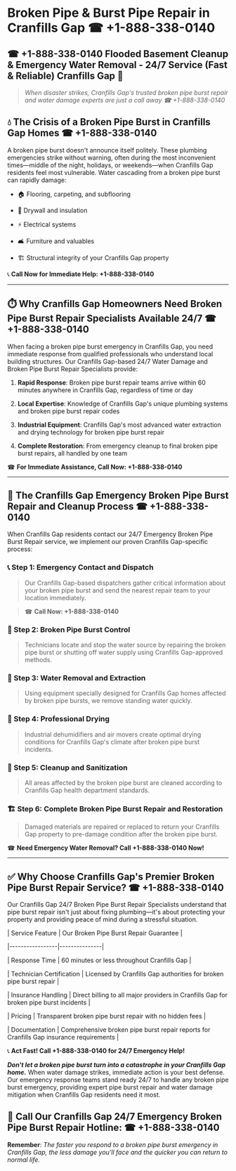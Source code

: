 # Broken Pipe & Burst Pipe Repair in Cranfills Gap ☎ +1-888-338-0140  
## ☎ +1-888-338-0140 Flooded Basement Cleanup & Emergency Water Removal - 24/7 Service (Fast & Reliable) Cranfills Gap 🚨  

> *When disaster strikes, Cranfills Gap's trusted broken pipe burst repair and water damage experts are just a call away ☎ +1-888-338-0140*  

## 💧 The Crisis of a Broken Pipe Burst in Cranfills Gap Homes ☎ +1-888-338-0140  

A broken pipe burst doesn't announce itself politely. These plumbing emergencies strike without warning, often during the most inconvenient times—middle of the night, holidays, or weekends—when Cranfills Gap residents feel most vulnerable. Water cascading from a broken pipe burst can rapidly damage:  

* 🏠 Flooring, carpeting, and subflooring  
* 🧱 Drywall and insulation  
* ⚡ Electrical systems  
* 🛋️ Furniture and valuables  
* 🏗️ Structural integrity of your Cranfills Gap property  

📞 **Call Now for Immediate Help: +1-888-338-0140**  

---  

## ⏱️ Why Cranfills Gap Homeowners Need Broken Pipe Burst Repair Specialists Available 24/7 ☎ +1-888-338-0140  

When facing a broken pipe burst emergency in Cranfills Gap, you need immediate response from qualified professionals who understand local building structures. Our Cranfills Gap-based 24/7 Water Damage and Broken Pipe Burst Repair Specialists provide:  

1. **Rapid Response**: Broken pipe burst repair teams arrive within 60 minutes anywhere in Cranfills Gap, regardless of time or day  
2. **Local Expertise**: Knowledge of Cranfills Gap's unique plumbing systems and broken pipe burst repair codes  
3. **Industrial Equipment**: Cranfills Gap's most advanced water extraction and drying technology for broken pipe burst repair  
4. **Complete Restoration**: From emergency cleanup to final broken pipe burst repairs, all handled by one team  

☎ **For Immediate Assistance, Call Now: +1-888-338-0140**  

---  

## 🔧 The Cranfills Gap Emergency Broken Pipe Burst Repair and Cleanup Process ☎ +1-888-338-0140  

When Cranfills Gap residents contact our 24/7 Emergency Broken Pipe Burst Repair service, we implement our proven Cranfills Gap-specific process:  

### 📞 Step 1: Emergency Contact and Dispatch  
> Our Cranfills Gap-based dispatchers gather critical information about your broken pipe burst and send the nearest repair team to your location immediately.  
> ☎ **Call Now: +1-888-338-0140**  

### 🚿 Step 2: Broken Pipe Burst Control  
> Technicians locate and stop the water source by repairing the broken pipe burst or shutting off water supply using Cranfills Gap-approved methods.  

### 🌊 Step 3: Water Removal and Extraction  
> Using equipment specially designed for Cranfills Gap homes affected by broken pipe bursts, we remove standing water quickly.  

### 💨 Step 4: Professional Drying  
> Industrial dehumidifiers and air movers create optimal drying conditions for Cranfills Gap's climate after broken pipe burst incidents.  

### 🧼 Step 5: Cleanup and Sanitization  
> All areas affected by the broken pipe burst are cleaned according to Cranfills Gap health department standards.  

### 🏗️ Step 6: Complete Broken Pipe Burst Repair and Restoration  
> Damaged materials are repaired or replaced to return your Cranfills Gap property to pre-damage condition after the broken pipe burst.  

☎ **Need Emergency Water Removal? Call +1-888-338-0140 Now!**  

---  

## ✅ Why Choose Cranfills Gap's Premier Broken Pipe Burst Repair Service? ☎ +1-888-338-0140  

Our Cranfills Gap 24/7 Broken Pipe Burst Repair Specialists understand that pipe burst repair isn't just about fixing plumbing—it's about protecting your property and providing peace of mind during a stressful situation.  

| Service Feature | Our Broken Pipe Burst Repair Guarantee |  
|-----------------|---------------|  
| Response Time | 60 minutes or less throughout Cranfills Gap |  
| Technician Certification | Licensed by Cranfills Gap authorities for broken pipe burst repair |  
| Insurance Handling | Direct billing to all major providers in Cranfills Gap for broken pipe burst incidents |  
| Pricing | Transparent broken pipe burst repair with no hidden fees |  
| Documentation | Comprehensive broken pipe burst repair reports for Cranfills Gap insurance requirements |  

📞 **Act Fast! Call +1-888-338-0140 for 24/7 Emergency Help!**  

***Don't let a broken pipe burst turn into a catastrophe in your Cranfills Gap home.*** When water damage strikes, immediate action is your best defense. Our emergency response teams stand ready 24/7 to handle any broken pipe burst emergency, providing expert pipe burst repair and water damage mitigation when Cranfills Gap residents need it most.  

## 📱 Call Our Cranfills Gap 24/7 Emergency Broken Pipe Burst Repair Hotline: ☎ +1-888-338-0140  

**Remember**: *The faster you respond to a broken pipe burst emergency in Cranfills Gap, the less damage you'll face and the quicker you can return to normal life.*